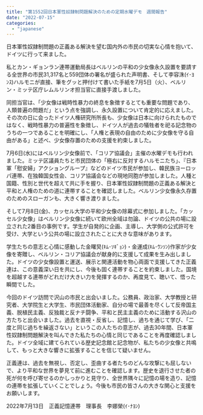 ```yaml
---
title: "第1552回日本軍性奴隷制問題解決のための定期水曜デモ　週間報告"
date: "2022-07-15"
categories: 
  - "japanese"
---
```


日本軍性奴隷制問題の正義ある解決を望む国内外の市民の切実な心情を抱いて、ドイツに行って来ました。

私とカン・ギョンラン連帯運動局長はベルリンの平和の少女像永久設置を要請する全世界の市民31,317名と559団体の署名が盛られた声明書、そして李容洙(ｲ･ﾖﾝｽ)ハルモニが直接、筆をグッと押付けて書いた手紙を7月5日（火）、ベルリン・ミッテ区庁レムルリンオ担当官に直接手渡しました。

同担当官は、「少女像は戦時性暴力の終息を象徴するとても重要な問題であり、人類普遍の問題だ」という点を強調し、永久設置について肯定的に応えました。その次の日に会ったドイツ人権研究所所長も、少女像は日本に向けられたものではなく、戦時性暴力の普遍性を象徴し、ドイツ人が過去の犠牲者を祀る記念物のうちの一つであることを明確にし、「人権と表現の自由のために少女像を守る自由がある」と述べ、少女像存置のための支援を約束しました。　

7月6日(水)にはベルリン少女像前で、「コリア協議会」主催の水曜デモも行われました。ミッテ区議員たちと市民団体の「極右に反対するハルモニたち」、『日本軍「慰安婦」アクショングループ』などのドイツ市民が参加し、韓民族ヨーロッパ連帯、在独韓国女性会、コリア協議会などの現地同胞が参加しました。人種と国籍、性別と世代を超えて共に手を握り、日本軍性奴隷制問題の正義ある解決と平和と人権のための道に連帯することを確認しました。ベルリン少女像永久存置のためのスローガンも、大きく響き渡りました。　

そして7月8日(金)、カッセル大学の平和少女像の除幕式に参加しました。「カッセル少女像」はベルリン少女像に続いて欧州全域は勿論、ドイツの公共の場に設立された2番目の事例です。学生が自発的に企画、主導し、大学側の公式許可を受け、大学という公共の場に設立されたことに大きな意味があります。

学生たちの意志と心情に感動した金曙炅(ｷﾑ･ｿｷﾞｮﾝ)・金運成(ｷﾑ･ｳﾝｿﾝ)作家が少女像を寄贈し、ベルリン・コリア協議会が献身的に支援して成果を生み出しました。ドイツの少女像設置と運送、展示と関連活動を物心両面で支援してきた正義連は、この意義深い日を共にし、今後も固く連帯することを約束しました。国境を超越する連帯がどれだけ大きい力を発揮するのか、再度見て、聴いて、悟った瞬間でした。　

今回のドイツ訪問で沢山の市民と出会いました。公務員、政治家、大学教授と研究者、大学院生と大学生、市民団体活動家、自分の場で最善を尽くして反帝国主義、脱植民主義、反独裁と反ナチ闘争、平和と民主主義のために活動する沢山の方たちと出会いました。過去を直視・反省し、記憶し、過ちを通じて学び、「二度と同じ過ちを繰返さない」というこの人たちの意志が、過去30年間、日本軍性奴隷制問題解決を叫んできた私たちの心情と同じであることを再度確認しました。ドイツ全域に建てられている歴史記念館と記念物が、私たちの少女像と共鳴して、もっと大きな響きに拡張することを信じて疑いません。　

正義連は、過去を無視し、否定し、歪曲する者たちのどんな攻撃にも屈しないで、より平和な世界を夢見て前に進むことを確認します。歴史を退行させた者の死が何を呼び寄せるのかしっかりと見守り、全世界隅々に記憶の場を造り、記憶の連帯を拡張していくことでしょう。今後も市民の皆さんの大きな関心と支援をお願いします。　

2022年7月13日　正義記憶連帯　理事長　李娜榮(ｲ･ﾅﾖﾝ)
